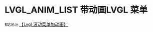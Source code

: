 ﻿# LVGL_ANIM_LIST 带动画LVGL 菜单
 `B站地址`
[【Lvgl 滚动菜单加动画】 ](https://www.bilibili.com/video/BV1WbSbYnEBA/?share_source=copy_web&vd_source=6d3eb442e92dfbc2b9519a16198c5a36)
